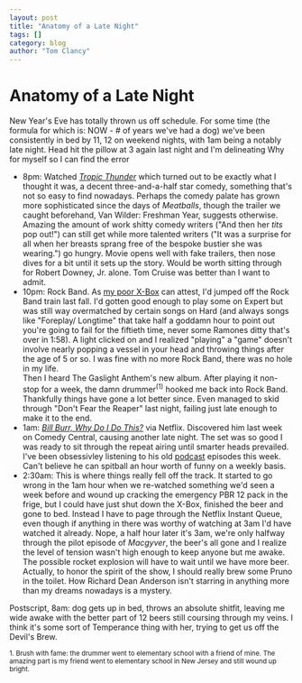 ```yaml
---
layout: post
title: "Anatomy of a Late Night"
tags: []
category: blog
author: "Tom Clancy"
---
```


# Anatomy of a Late Night

New Year's Eve has totally thrown us off schedule. For some time (the formula for which is: NOW - # of years we've had a dog) we've been consistently in bed by 11, 12 on weekend nights, with 1am being a notably late night. Head hit the pillow at 3 again last night and I'm delineating Why for myself so I can find the error

<ul>
	<li>8pm: Watched <em><a href="http://www.tropicthunder.com/" onclick="window.open(this.href); return false;">Tropic Thunder</a></em> which turned out to be exactly what I thought it was, a decent three-and-a-half star comedy, something that's not so easy to find nowadays. Perhaps the comedy palate has grown more sophisticated since the days of <em>Meatballs</em>, though the trailer we caught beforehand, Van Wilder: Freshman Year, suggests otherwise. Amazing the amount of work shitty comedy writers ("And then her <em>tits</em> pop out!") can still get while more talented writers ("It was a surprise for all when her breasts sprang free of the bespoke bustier she was wearing.") go hungry. Movie opens well with fake trailers, then nose dives for a bit until it sets up the story. Would be worth sitting through for Robert Downey, Jr. alone. Tom Cruise was better than I want to admit.</li>
	<li>10pm: Rock Band. As <a href="http://360voice.gamerdna.com/tag/yerfatwa" onclick="window.open(this.href); return false;">my poor X-Box</a> can attest, I'd jumped off the Rock Band train last fall. I'd gotten good enough to play some on Expert but was still way overmatched by certain songs on Hard (and always songs like "Foreplay/ Longtime" that take half a goddamn hour to point out you're going to fail for the fiftieth time, never some Ramones ditty that's over in 1:58). A light clicked on and I realized "playing" a "game" doesn't involve nearly popping a vessel in your head and throwing things after the age of 5 or so. I was fine with no more Rock Band, there was no hole in my life.
	<br />Then I heard The Gaslight Anthem's new album. After playing it non-stop for a week, the damn drummer<sup>(1)</sup> hooked me back into Rock Band. Thankfully things have gone a lot better since. Even managed to skid through "Don't Fear the Reaper" last night, failing just late enough to make it to the end.</li>
	<li>1am: <em><a href="http://www.comedycentral.com/videos/index.jhtml?videoId=183712&title=bill-burr-dangerous-minds" onclick="window.open(this.href); return false;">Bill Burr, Why Do I Do This?</a></em> via Netflix. Discovered him last week on Comedy Central, causing another late night. The set was so good I was ready to sit through the repeat airing until smarter heads prevailed. I've been obsessivley listening to his old <a href="http://www.billburr.com/2008/podcast.htm" onclick="window.open(this.href); return false;">podcast</a> episodes this week. Can't believe he can spitball an hour worth of funny on a weekly basis.</li>
	<li>2:30am: This is where things really fell off the track. It started to go wrong in the 1am hour when we re-watched something we'd seen a week before and wound up cracking the emergency PBR 12 pack in the frige, but I could have just shut down the X-Box, finished the beer and gone to bed. Instead I have to page through the Netflix Instant Queue, even though if anything in there was worthy of watching at 3am I'd have watched it already. Nope, a half hour later it's 3am, we're only halfway through the pilot episode of <em>Macgyver</em>, the beer's all gone and I realize the level of tension wasn't high enough to keep anyone but me awake. The possible rocket explosion will have to wait until we have more beer. Actually, to honor the spirit of the show, I should really brew some Pruno in the toilet. How Richard Dean Anderson isn't starring in anything more than my dreams nowadays is a mystery.</li>
</ul>

<p>Postscript, 8am: dog gets up in bed, throws an absolute shitfit, leaving me wide awake with the better part of 12 beers still coursing through my veins. I think it's some sort of Temperance thing with her, trying to get us off the Devil's Brew.</p>

<p><small>1. Brush with fame: the drummer went to elementary school with a friend of mine. The amazing part is my friend went to elementary school in New Jersey and still wound up bright.</small></p>
